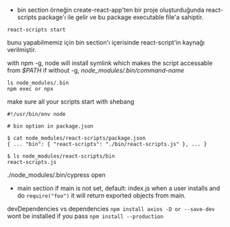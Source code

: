  - bin section
 örneğin  create-react-app'ten bir proje oluşturduğunda react-scripts package'ı ile gelir ve bu package executable file'a sahiptir. 
 ```
 react-scripts start
 ```
bunu yapabilmemiz için bin section'ı içerisinde react-script'in kaynağı verilmiştir.

with npm -g, node will install symlink which makes the script accessable from *$PATH*
if without -g, *node_modules/.bin/command-name*

```
ls node_modules/.bin
npm exec or npx
```

make sure all your scripts start with shebang
```
#!/usr/bin/env node
```

```
# bin option in package.json 

$ cat node_modules/react-scripts/package.json 
{ ... "bin": { "react-scripts": "./bin/react-scripts.js" }, ... }

$ ls node_modules/react-scripts/bin 
react-scripts.js
```

./node_modules/.bin/cypress open



- main section
if main is not set, default: index.js
when a user installs and do ``` require("foo") ``` it will return exported objects from main. 

devDependencies vs dependencies
```npm install axios -D or --save-dev```
wont be installed if you pass
```npm install --production```